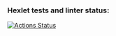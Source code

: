 ### Hexlet tests and linter status:
[![Actions Status](https://github.com/Rockollet/layout-designer-project-lvl1/workflows/hexlet-check/badge.svg)](https://github.com/Rockollet/layout-designer-project-lvl1/actions)